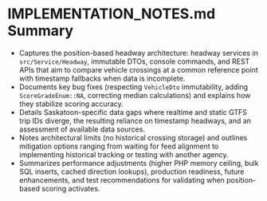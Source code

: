 # IMPLEMENTATION_NOTES.md Summary
- Captures the position-based headway architecture: headway services in `src/Service/Headway`, immutable DTOs, console commands, and REST APIs that aim to compare vehicle crossings at a common reference point with timestamp fallbacks when data is incomplete.
- Documents key bug fixes (respecting `VehicleDto` immutability, adding `ScoreGradeEnum::NA`, correcting median calculations) and explains how they stabilize scoring accuracy.
- Details Saskatoon-specific data gaps where realtime and static GTFS trip IDs diverge, the resulting reliance on timestamp headways, and an assessment of available data sources.
- Notes architectural limits (no historical crossing storage) and outlines mitigation options ranging from waiting for feed alignment to implementing historical tracking or testing with another agency.
- Summarizes performance adjustments (higher PHP memory ceiling, bulk SQL inserts, cached direction lookups), production readiness, future enhancements, and test recommendations for validating when position-based scoring activates.
